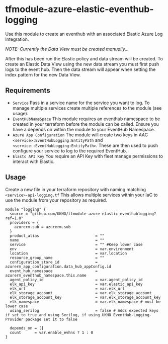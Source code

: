 # tfmodule-azure-elastic-eventhub-logging
Use this module to create an eventhub with an associated Elastic Azure Log Integration. 

*NOTE: Currently the Data View must be created manually...*

After this has been run the Elastic policy and data stream will be created.  To create an Elastic Data View using the new data stream you must first push logs to the event hub.  Then the data stream will appear when setting the index pattern for the new Data View.

## Requirements
- `Service` Pass in a service name for the service you want to log. To manage multiple services create multiple references to the module (see usage). 
- `EventHubNameSpace` This module requires an eventhub namespace to be created in your terraform before the module can be called. Ensure you have a depends on within the module to your EventHub Namespace.
- `Azure App Configuration` The module will create two keys in AAC `<service>:EventHubLogging:EntityPath` and `<service::EventHubLogging:EntityPath>`. These are then used to push configure your service to log to the required EventHub.
- `Elastc API Key` You require an API Key with fleet manage permissions to interact with Elastic. 



## Usage 
Create a new file in your terraform repository with naming matching `<service>-api-logging.tf` This allows multiple services within your IaC to use the module from your repository as required. 

```
module "logging" {
  source = "github.com/UKHO/tfmodule-azure-elastic-eventhublogging?ref=1.0"
  providers = {
    azurerm.sub = azurerm.sub
  }
  product_alias                         = ""
  name                                  = ""
  service                               = "" #Keep lower case 
  env                                   = var.environment
  location                              = var.location
  resource_group_name                   = ""
  configuration_store_id                = azurerm_app_configuration.data_hub_appConfig.id
  event_hub_namespace                   = azurerm_eventhub_namespace.this.name
  agent_policy_id                       = var.agent_policy_id
  elk_api_key                           = var.elastic_api_key
  elk_url                               = var.elk_url
  elk_storage_account                   = var.elk_storage_account
  elk_storage_account_key               = var.elk_storage_account_key
  elk_namespace                         = var.elk_namespace # must be lower case 
  using_serilog                         = false # Adds expected keys if set to true and using Serilog, if using UKHO EventHub-Logging-Provider package set it to false

  depends_on = []
  count      = var.enable_evhns ? 1 : 0
}